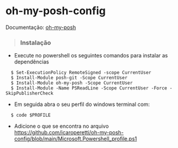 # oh-my-posh-config

Documentação: [oh-my-posh](https://ohmyposh.dev/docs/installation/windows)

> ### Instalação
  
  - Execute no powershell os seguintes comandos para instalar as dependências
  ```shell
    $ Set-ExecutionPolicy RemoteSigned -scope CurrentUser
    $ Install-Module posh-git -Scope CurrentUser
    $ Install-Module oh-my-posh -Scope CurrentUser
    $ Install-Module -Name PSReadLine -Scope CurrentUser -Force -SkipPublisherCheck
  ```
  
  - Em seguida abra o seu perfil do windows terminal com:
  ```shell
    $ code $PROFILE
  ```
  - Adicione o que se encontra no arquivo https://github.com/icaroperetti/oh-my-posh-config/blob/main/Microsoft.Powershell_profile.ps1
